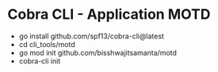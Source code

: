 
# Cobra CLI - Application MOTD

* go install github.com/spf13/cobra-cli@latest
* cd cli_tools/motd
* go mod init github.com/bisshwajitsamanta/motd
* cobra-cli init